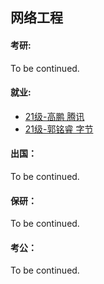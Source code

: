 ## 网络工程

#### 考研:

To be continued.

#### 就业:

- [21级-高鹏 腾讯](grad-application/计算机学院/网络工程/[CN]-21-Gaopeng.md)
- [21级-郭铭睿 字节](grad-application/计算机学院/网络工程/[CN]-21-GuoMingrui.md)

#### 出国：

To be continued.

#### 保研：

To be continued.

#### 考公：

To be continued.
